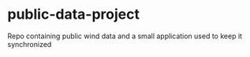 # public-data-project
Repo containing public wind data and a small application used to keep it synchronized

